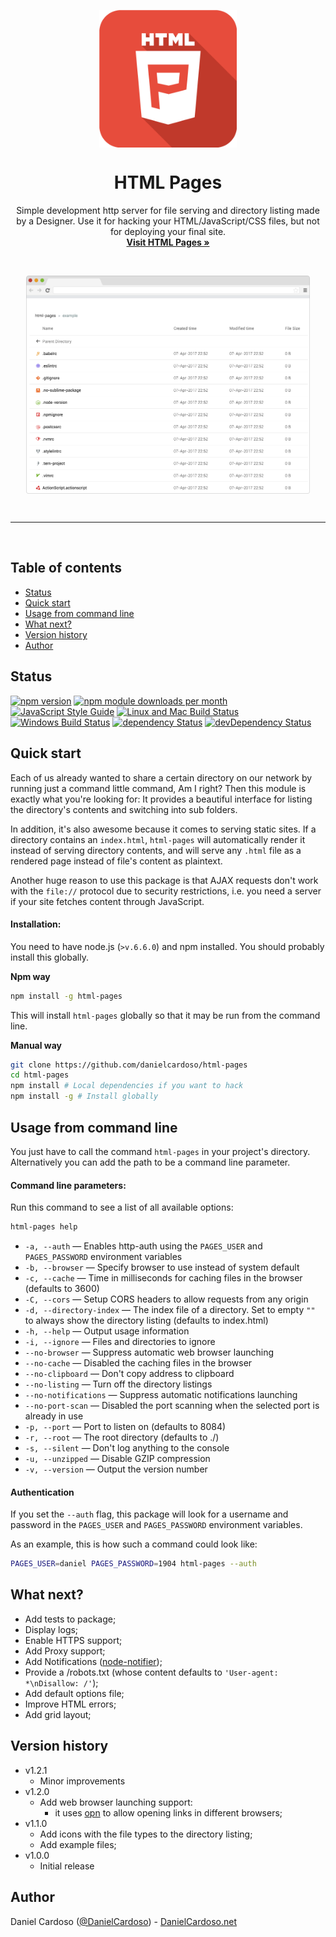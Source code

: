 <p align="center">
  <a align="center" href="https://www.npmjs.com/package/html-pages">
    <img align="center" src="https://raw.githubusercontent.com/danielcardoso/art/master/html-pages/logo-512.png" width="220">
  </a>

  <h1 align="center" style="text-align: center;">HTML Pages</h1>

  <p align="center">
    Simple development http server for file serving and directory listing made by a Designer. Use it for hacking your HTML/JavaScript/CSS files, but not for deploying your final site.
    <br>
    <a href="https://www.npmjs.com/package/html-pages"><strong>Visit HTML Pages &raquo;</strong></a>
  </p>
</p>
<br/>

<p align="center">
  <img align="center" src="https://raw.githubusercontent.com/danielcardoso/art/master/html-pages/listing.png" width="90%">
</p>
<br/>
<hr/>
<br/>


## Table of contents
- [Status](#status)
- [Quick start](#quick-start)
- [Usage from command line](#usage-from-command-line)
- [What next?](#what-next)
- [Version history](#version-history)
- [Author](#author)


## Status

[![npm version](https://img.shields.io/npm/v/html-pages.svg?style=flat-square)](https://www.npmjs.com/package/html-pages)
[![npm module downloads per month](http://img.shields.io/npm/dm/html-pages.svg?style=flat-square)](https://www.npmjs.org/package/html-pages)
[![JavaScript Style Guide](https://img.shields.io/badge/code%20style-semistandard-brightgreen.svg?style=flat-square)](https://github.com/Flet/semistandard)
[![Linux and Mac Build Status](https://img.shields.io/travis/danielcardoso/html-pages/master.svg?style=flat-square&label=Linux%20%26%20Mac%20Build)](https://travis-ci.org/danielcardoso/html-pages)
[![Windows Build Status](https://img.shields.io/appveyor/ci/danielcardoso/html-pages/master.svg?style=flat-square&label=Windows%20Build)](https://ci.appveyor.com/project/danielcardoso/html-pages)
[![dependency Status](https://img.shields.io/david/danielcardoso/html-pages.svg?style=flat-square)](https://david-dm.org/danielcardoso/html-pages)
[![devDependency Status](https://img.shields.io/david/dev/danielcardoso/html-pages.svg?style=flat-square)](https://david-dm.org/danielcardoso/html-pages?type=dev)


## Quick start

Each of us already wanted to share a certain directory on our network by running just a command little command, Am I right? Then this module is exactly what you're looking for: It provides a beautiful interface for listing the directory's contents and switching into sub folders.

In addition, it's also awesome because it comes to serving static sites. If a directory contains an `index.html`, `html-pages` will automatically render it instead of serving directory contents, and will serve any `.html` file as a rendered page instead of file's content as plaintext.

Another huge reason to use this package is that AJAX requests don't work with the `file://` protocol due to security restrictions, i.e. you need a server if your site fetches content through JavaScript.

#### Installation:

You need to have node.js (`>v.6.6.0`) and npm installed. You should probably install this globally.

**Npm way**
```bash
npm install -g html-pages
```

This will install `html-pages` globally so that it may be run from the command line.

**Manual way**
```bash
git clone https://github.com/danielcardoso/html-pages
cd html-pages
npm install # Local dependencies if you want to hack
npm install -g # Install globally
```


## Usage from command line

You just have to call the command `html-pages` in your project's directory. Alternatively you can add the path to be a command line parameter.

#### Command line parameters:

Run this command to see a list of all available options:

```bash
html-pages help
```

* `-a, --auth`                       —  Enables http-auth using the `PAGES_USER` and `PAGES_PASSWORD` environment variables
* `-b, --browser`  *<string>*        —  Specify browser to use instead of system default
* `-c, --cache`  *<number>*          —  Time in milliseconds for caching files in the browser (defaults to 3600)
* `-C, --cors`                       —  Setup CORS headers to allow requests from any origin
* `-d, --directory-index`  *<file>*  —  The index file of a directory. Set to empty `""` to always show the directory listing (defaults to index.html)
* `-h, --help`                       —  Output usage information
* `-i, --ignore`  *<string>*         —  Files and directories to ignore
* `--no-browser`                     —  Suppress automatic web browser launching
* `--no-cache`                       —  Disabled the caching files in the browser
* `--no-clipboard`                   —  Don't copy address to clipboard
* `--no-listing`                     —  Turn off the directory listings
* `--no-notifications`               —  Suppress automatic notifications launching
* `--no-port-scan`                   —  Disabled the port scanning when the selected port is already in use
* `-p, --port`  *<number>*           —  Port to listen on (defaults to 8084)
* `-r, --root`  *<string>*           —  The root directory (defaults to ./)
* `-s, --silent`                     —  Don't log anything to the console
* `-u, --unzipped`                   —  Disable GZIP compression
* `-v, --version`                    —  Output the version number










#### Authentication

If you set the `--auth` flag, this package will look for a username and password in the `PAGES_USER` and `PAGES_PASSWORD` environment variables.

As an example, this is how such a command could look like:

```bash
PAGES_USER=daniel PAGES_PASSWORD=1904 html-pages --auth
```


## What next?

* Add tests to package;
* Display logs;
* Enable HTTPS support;
* Add Proxy support;
* Add Notifications ([node-notifier](https://www.npmjs.com/package/node-notifier));
* Provide a /robots.txt (whose content defaults to `'User-agent: *\nDisallow: /'`);
* Add default options file;
* Improve HTML errors;
* Add grid layout;


## Version history


* v1.2.1
  - Minor improvements
* v1.2.0
  - Add web browser launching support:
    - it uses [opn](https://www.npmjs.com/package/opn) to allow opening links in different browsers;
* v1.1.0
  - Add icons with the file types to the directory listing;
  - Add example files;
* v1.0.0
  - Initial release


## Author

Daniel Cardoso ([@DanielCardoso](https://twitter.com/DanielCardoso)) - [DanielCardoso.net](http://www.danielcardoso.net)
